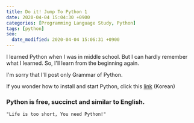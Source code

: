 ```yaml
---
title: Do it! Jump To Python 1
date: 2020-04-04 15:04:30 +0900
categories: [Programming Language Study, Python]
tags: [python]
seo:
  date_modified: 2020-04-04 15:06:31 +0900
---
```


I learned Python when I was in middle school. 
But I can hardly remember what I learned. 
So, I'll learn from the beginning again.

I'm sorry that I'll post only Grammar of Python. 

If you wonder how to install and start Python, click this [link](https://wikidocs.net/8) (Korean)


<h3 data-toc-skip>Python is free, succinct and similar to English.</h3>

`"Life is too short, You need Python!"`





